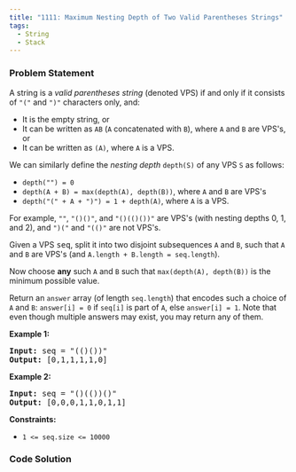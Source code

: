 ```yaml
---
title: "1111: Maximum Nesting Depth of Two Valid Parentheses Strings"
tags:
  - String
  - Stack
---
```

### Problem Statement

<p>A string is a <em>valid parentheses string</em> (denoted VPS) if and only if it consists of <code>&quot;(&quot;</code> and <code>&quot;)&quot;</code> characters only, and:</p>

<ul>
	<li>It is the empty string, or</li>
	<li>It can be written as <code>AB</code> (<code>A</code> concatenated with <code>B</code>), where <code>A</code> and <code>B</code> are VPS&#39;s, or</li>
	<li>It can be written as <code>(A)</code>, where <code>A</code> is a VPS.</li>
</ul>

<p>We can similarly define the <em>nesting depth</em> <code>depth(S)</code> of any VPS <code>S</code> as follows:</p>

<ul>
	<li><code>depth(&quot;&quot;) = 0</code></li>
	<li><code>depth(A + B) = max(depth(A), depth(B))</code>, where <code>A</code> and <code>B</code> are VPS&#39;s</li>
	<li><code>depth(&quot;(&quot; + A + &quot;)&quot;) = 1 + depth(A)</code>, where <code>A</code> is a VPS.</li>
</ul>

<p>For example,  <code>&quot;&quot;</code>, <code>&quot;()()&quot;</code>, and <code>&quot;()(()())&quot;</code> are VPS&#39;s (with nesting depths 0, 1, and 2), and <code>&quot;)(&quot;</code> and <code>&quot;(()&quot;</code> are not VPS&#39;s.</p>



<p>Given a VPS <font face="monospace">seq</font>, split it into two disjoint subsequences <code>A</code> and <code>B</code>, such that <code>A</code> and <code>B</code> are VPS&#39;s (and <code>A.length + B.length = seq.length</code>).</p>

<p>Now choose <strong>any</strong> such <code>A</code> and <code>B</code> such that <code>max(depth(A), depth(B))</code> is the minimum possible value.</p>

<p>Return an <code>answer</code> array (of length <code>seq.length</code>) that encodes such a choice of <code>A</code> and <code>B</code>:  <code>answer[i] = 0</code> if <code>seq[i]</code> is part of <code>A</code>, else <code>answer[i] = 1</code>.  Note that even though multiple answers may exist, you may return any of them.</p>


<p><strong class="example">Example 1:</strong></p>

<pre>
<strong>Input:</strong> seq = &quot;(()())&quot;
<strong>Output:</strong> [0,1,1,1,1,0]
</pre>

<p><strong class="example">Example 2:</strong></p>

<pre>
<strong>Input:</strong> seq = &quot;()(())()&quot;
<strong>Output:</strong> [0,0,0,1,1,0,1,1]
</pre>


<p><strong>Constraints:</strong></p>

<ul>
	<li><code>1 &lt;= seq.size &lt;= 10000</code></li>
</ul>


### Code Solution

```python

```
